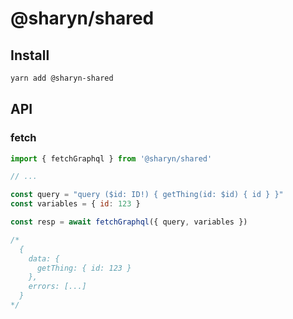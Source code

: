 # @sharyn/shared

## Install

```bash
yarn add @sharyn-shared
```

## API

### fetch

```js
import { fetchGraphql } from '@sharyn/shared'

// ...

const query = "query ($id: ID!) { getThing(id: $id) { id } }"
const variables = { id: 123 }

const resp = await fetchGraphql({ query, variables })

/*
  {
    data: {
      getThing: { id: 123 }
    },
    errors: [...]
  }
*/
```
